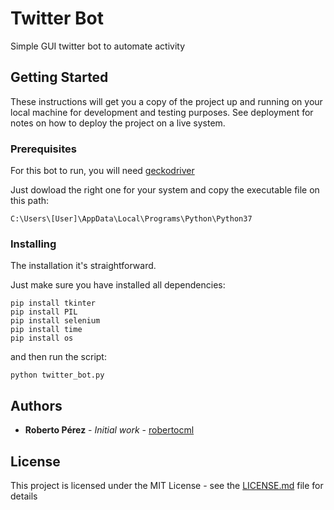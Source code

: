 # Twitter Bot

Simple GUI twitter bot to automate activity

## Getting Started

These instructions will get you a copy of the project up and running on your local machine for development and testing purposes. See deployment for notes on how to deploy the project on a live system.

### Prerequisites
For this bot to run, you will need  [geckodriver](https://github.com/mozilla/geckodriver/releases)

Just dowload the right one for your system and copy the executable file on this path:

```
C:\Users\[User]\AppData\Local\Programs\Python\Python37
```

### Installing

The installation it's straightforward.

Just make sure you have installed all dependencies:

```
pip install tkinter
pip install PIL
pip install selenium
pip install time
pip install os
```

and then run the script:

```
python twitter_bot.py
```

## Authors

* **Roberto Pérez** - *Initial work* - [robertocml](https://github.com/robertocml)


## License

This project is licensed under the MIT License - see the [LICENSE.md](LICENSE.md) file for details
